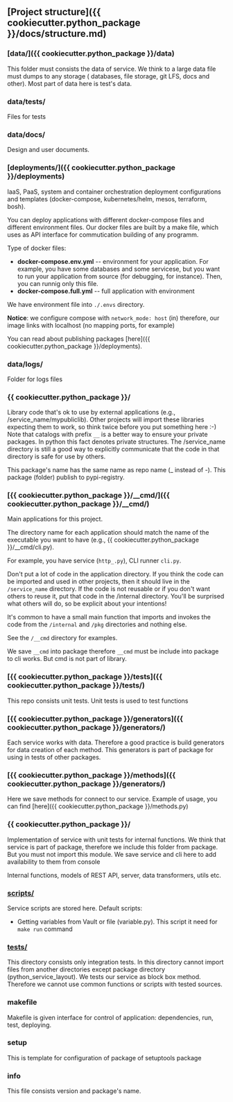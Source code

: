 ## [Project structure]({{ cookiecutter.python_package }}/docs/structure.md)

### [data/]({{ cookiecutter.python_package }}/data)

This folder must consists the data of service. We think to a large data file must dumps to any storage (
databases, file storage, git LFS, docs and other). Most part of data here is test's data.

### data/tests/

Files for tests

### data/docs/

Design and user documents.

### [deployments/]({{ cookiecutter.python_package }}/deployments)

IaaS, PaaS, system and container orchestration deployment configurations and templates (docker-compose, kubernetes/helm,
mesos, terraform, bosh).

You can deploy applications with different docker-compose files and different environment files. Our docker files are built by a make file, which uses as API interface for commutication building of any programm.

Type of docker files:

* **docker-compose.env.yml** -- environment for your application. For example, you have some databases and some servicese, but you want to run your application from source (for debugging, for instance). Then, you can runnig only this file.
* **docker-compose.full.yml** -- full application with environment

We have environment file into `./.envs` directory.

**Notice**: we configure compose with `network_mode: host` (in) therefore, our image links with localhost (no mapping ports, for example)

You can read about publishing packages [here]({{ cookiecutter.python_package }}/deployments).

### data/logs/

Folder for logs files 

### {{ cookiecutter.python_package }}/ 

Library code that's ok to use by external applications (e.g., /service_name/mypubliclib). Other projects will
import these libraries expecting them to work, so think twice before you put something here :-) Note that catalogs with prefix `__` is a better way to ensure your private packages. In python this fact denotes private structures. The 
/service_name directory is still a good way to explicitly communicate that the code in that directory is safe 
for use by others.

This package's name has the same name as repo name (_ instead of -). This package (folder) publish to pypi-registry.
### [{{ cookiecutter.python_package }}/__cmd/]({{ cookiecutter.python_package }}/__cmd/)
 
Main applications for this project.

The directory name for each application should match the name of the executable you want to have (e.g., {{ cookiecutter.python_package }}/__cmd/cli.py).

For example, you have service (`http_.py`), CLI runner `cli.py`.

Don't put a lot of code in the application directory. If you think the code can be imported and used in other projects, 
then it should live in the `/service_name` directory. If the code is not reusable or if you don't want others 
to reuse it, put that code in the /internal directory. You'll be surprised what others will do, so be explicit about 
your intentions!

It's common to have a small main function that imports and invokes the code from the `/internal` and `/pkg` directories 
and nothing else.

See the `/__cmd` directory for examples.

We save `__cmd` into package therefore `__cmd` must be include into package to cli works. But cmd is not part of library.

### [{{ cookiecutter.python_package }}/tests]({{ cookiecutter.python_package }}/tests/)

This repo consists unit tests. Unit tests is used to test functions

### [{{ cookiecutter.python_package }}/generators]({{ cookiecutter.python_package }}/generators/)

Each service works with data. Therefore a good practice is build generators for data creation of each method. This generators is part of package for using in tests of other packages.

### [{{ cookiecutter.python_package }}/methods]({{ cookiecutter.python_package }}/generators/)

Here we save methods for connect to our service. Example of usage, you can find [here]({{ cookiecutter.python_package }}/methods.py)

### {{ cookiecutter.python_package }}/
 
Implementation of service with unit tests for internal functions. We think that service is part of package, 
therefore we include this folder from package. But you must not import this module. We save service and cli here to add 
availability to them from console  

Internal functions, models of REST API, server, data transformers, utils etc.

### [scripts/](scripts)

Service scripts are stored here. Default scripts:

- Getting variables from Vault or file (variable.py). This script it need for `make run` command

### [tests/](tests)

This directory consists only integration tests. In this directory cannot import files from another directories except 
package directory (python_service_layout). We tests our service as block box method. Therefore we cannot use common 
functions or scripts with tested sources.

### makefile

Makefile is given interface for control of application: dependencies, run, test, deploying.
  
### setup

This is template for configuration of package of setuptools package
  
### info

This file consists version and package's name.
